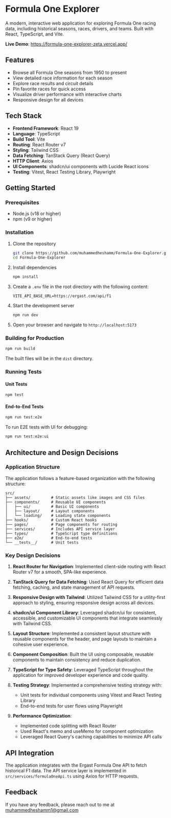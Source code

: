 # Formula One Explorer

A modern, interactive web application for exploring Formula One racing data, including historical seasons, races, drivers, and teams. Built with React, TypeScript, and Vite.

**Live Demo**: <a href="https://formula-one-explorer-zeta.vercel.app/" target="_blank" rel="noopener noreferrer">https://formula-one-explorer-zeta.vercel.app/</a>

## Features

- Browse all Formula One seasons from 1950 to present
- View detailed race information for each season
- Explore race results and circuit details
- Pin favorite races for quick access
- Visualize driver performance with interactive charts
- Responsive design for all devices

## Tech Stack

- **Frontend Framework**: React 19
- **Language**: TypeScript
- **Build Tool**: Vite
- **Routing**: React Router v7
- **Styling**: Tailwind CSS
- **Data Fetching**: TanStack Query (React Query)
- **HTTP Client**: Axios
- **UI Components**: shadcn/ui components with Lucide React icons
- **Testing**: Vitest, React Testing Library, Playwright

## Getting Started

### Prerequisites

- Node.js (v18 or higher)
- npm (v9 or higher)

### Installation

1. Clone the repository

   ```bash
   git clone https://github.com/muhammedheshamm/Formula-One-Explorer.git
   cd Formula-One-Explorer
   ```

2. Install dependencies

   ```bash
   npm install
   ```

3. Create a `.env` file in the root directory with the following content:

   ```
   VITE_API_BASE_URL=https://ergast.com/api/f1
   ```

4. Start the development server

   ```bash
   npm run dev
   ```

5. Open your browser and navigate to `http://localhost:5173`

### Building for Production

```bash
npm run build
```

The built files will be in the `dist` directory.

### Running Tests

#### Unit Tests

```bash
npm test
```

#### End-to-End Tests

```bash
npm run test:e2e
```

To run E2E tests with UI for debugging:

```bash
npm run test:e2e:ui
```

## Architecture and Design Decisions

### Application Structure

The application follows a feature-based organization with the following structure:

```
src/
├── assets/         # Static assets like images and CSS files
├── components/     # Reusable UI components
│   ├── ui/         # Basic UI components
│   ├── layout/     # Layout components
│   └── loading/    # Loading state components
├── hooks/          # Custom React hooks
├── pages/          # Page components for routing
├── services/       # Includes API service layer
├── types/          # TypeScript type definitions
├── e2e/            # End-to-end tests
└── __tests__/      # Unit tests
```

### Key Design Decisions

1. **React Router for Navigation**: Implemented client-side routing with React Router v7 for a smooth, SPA-like experience.

2. **TanStack Query for Data Fetching**: Used React Query for efficient data fetching, caching, and state management of API requests.

3. **Responsive Design with Tailwind**: Utilized Tailwind CSS for a utility-first approach to styling, ensuring responsive design across all devices.

4. **shadcn/ui Component Library**: Leveraged shadcn/ui for consistent, accessible, and customizable UI components that integrate seamlessly with Tailwind CSS.

5. **Layout Structure**: Implemented a consistent layout structure with reusable components for the header, and page layouts to maintain a cohesive user experience.

6. **Component Composition**: Built the UI using composable, reusable components to maintain consistency and reduce duplication.

7. **TypeScript for Type Safety**: Leveraged TypeScript throughout the application for improved developer experience and code quality.

8. **Testing Strategy**: Implemented a comprehensive testing strategy with:

   - Unit tests for individual components using Vitest and React Testing Library
   - End-to-end tests for user flows using Playwright

9. **Performance Optimization**:
   - Implemented code splitting with React Router
   - Used React's memo and useMemo for component optimization
   - Leveraged React Query's caching capabilities to minimize API calls

## API Integration

The application integrates with the Ergast Formula One API to fetch historical F1 data. The API service layer is implemented in `src/services/formulaOneApi.ts` using Axios for HTTP requests.

## Feedback

If you have any feedback, please reach out to me at muhammedheshamm1@gmail.com
